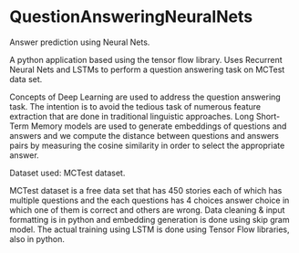 # QuestionAnsweringNeuralNets

Answer prediction using Neural Nets.

A python application based using the tensor flow library. Uses Recurrent Neural Nets and LSTMs to perform a question answering task on MCTest data set. 

Concepts of Deep Learning are used to address the question answering task. The intention is to avoid the tedious task of numerous feature extraction that are done in traditional linguistic approaches. Long Short-Term Memory models are used to generate embeddings of questions and answers and we compute the distance between questions and answers pairs by measuring the cosine similarity in order to select the appropriate answer. 

Dataset used: MCTest dataset.

MCTest dataset is a free data set that has 450 stories each of which has multiple questions and the each questions has 4 choices answer choice in which one of them is correct and others are wrong.
Data cleaning & input formatting is in python and embedding generation is done using skip gram model.  The actual training using LSTM is done using Tensor Flow libraries, also in python.
